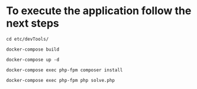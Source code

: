 # To execute the application follow the next steps
`cd etc/devTools/`

`docker-compose build`

`docker-compose up -d`

`docker-compose exec php-fpm composer install`

`docker-compose exec php-fpm php solve.php`
